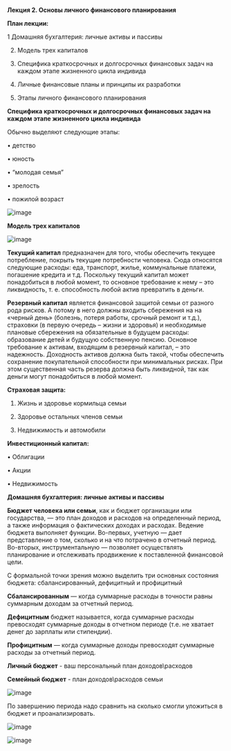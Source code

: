 **Лекция 2. Основы личного финансового планирования**


**План лекции:**

1 Домашняя бухгалтерия: личные активы и пассивы

2. Модель трех капиталов

3. Специфика краткосрочных и долгосрочных финансовых задач на каждом
этапе жизненного цикла индивида

4. Личные финансовые планы и принципы их разработки

5. Этапы личного финансового планирования

**Специфика краткосрочных и долгосрочных финансовых задач на
каждом этапе жизненного цикла индивида**

Обычно выделяют следующие этапы:

• детство

• юность

• “молодая семья”

• зрелость

• пожилой возраст

![image](https://github.com/user-attachments/assets/4f8de625-367a-4344-b3c7-20aa3e3703fa)

**Модель трех капиталов**

![image](https://github.com/user-attachments/assets/8dafd3c4-e839-49d7-ba89-a9905e8a5fa4)

**Текущий капитал** предназначен для того, чтобы обеспечить текущее
потребление, покрыть текущие потребности человека. Сюда относятся
следующие расходы: еда, транспорт, жилье, коммунальные платежи,
погашение кредита и т.д. Поскольку текущий капитал может понадобиться в
любой момент, то основное требование к нему – это ликвидность, т. е.
способность любой актив превратить в деньги.

**Резервный капитал** является финансовой защитой
семьи от разного рода рисков. А потому в него должны входить сбережения
на на «черный день» (болезнь, потеря работы, срочный ремонт и т.д.),
страховки (в первую очередь – жизни и здоровья) и необходимые плановые
сбережения на обязательные в будущем расходы: образование детей и
будущую собственную пенсию.
Основное требование к активам, входящим в резервный капитал, – это
надежность. Доходность активов должна быть такой, чтобы обеспечить
сохранение покупательной способности при минимальных рисках. При этом
существенная часть резерва должна быть ликвидной, так как деньги могут
понадобиться в любой момент.


**Страховая защита:**

1. Жизнь и здоровье кормильца семьи

2. Здоровье остальных членов семьи

3. Недвижимость и автомобили


**Инвестиционный капитал:**

• Облигации

• Акции

• Недвижимость


**Домашняя бухгалтерия: личные активы и пассивы**

**Бюджет человека или семьи**, как и бюджет организации или государства,
— это план доходов и расходов на определенный период, а также
информация о фактических доходах и расходах.
Ведение бюджета выполняет функции.
Во-первых, учетную — дает представление о том, сколько и на что
потрачено в отчетный период.
Во-вторых, инструментальную — позволяет осуществлять планирование
и отслеживать продвижение к поставленной финансовой цели.

С формальной точки зрения можно выделить три основных состояния
бюджета: сбалансированный, дефицитный и профицитный

**Сбалансированным** — когда суммарные расходы в точности равны
суммарным доходам за отчетный период.

**Дефицитным** бюджет называется, когда суммарные расходы
превосходят суммарные доходы в отчетном периоде (т.е. не хватает денег до
зарплаты или стипендии).

**Профицитным** — когда суммарные доходы превосходят суммарные
расходы за отчетный период.


**Личный бюджет** - ваш персональный план доходов\расходов

**Семейный бюджет** - план доходов\расходов семьи

![image](https://github.com/user-attachments/assets/621a44c5-ad12-4e16-9ffb-c22460adb5f0)

По завершению периода надо сравнить на сколько смогли уложиться в бюджет и проанализировать.

![image](https://github.com/user-attachments/assets/f32e60ff-f044-4212-aecc-7c3e537dfefe)

![image](https://github.com/user-attachments/assets/1930e267-5e1e-4498-b3f5-2e71f0db3c92)


